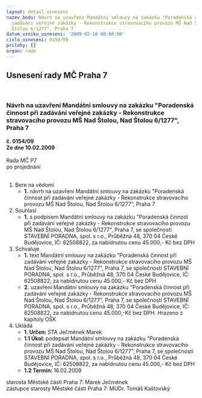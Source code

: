 ```yaml
---
layout: detail_usneseni
nazev_bodu: Návrh na uzavření Mandátní smlouvy na zakázku "Poradenská činnost při
  zadávání veřejné zakázky - Rekonstrukce stravovacího provozu MŠ Nad Štolou, Nad
  Štolou 6/1277", Praha 7
datum_vzniku_usneseni: '2009-02-10 00:00:00'
cislo_usneseni: 0154/09
prilohy: []
organ: rada
---
```

<div id="ucUsn_pList" class="usn">
	<span><h2>Usnesení rady MČ Praha 7 </h2>
<br></span><div class="standBody">
<span><h3>Návrh na uzavření Mandátní smlouvy na zakázku "Poradenská činnost při zadávání veřejné zakázky - Rekonstrukce stravovacího provozu MŠ Nad Štolou, Nad Štolou 6/1277", Praha 7</h3></span><div class="center">
		<strong>č. 0154/09</strong><br>
	</div>
<div class="center">
		<strong>Ze dne 10.02.2009</strong><br><br>
	</div>Rada MČ P7<br> po projednání<br><br><ol>
<li>Bere na vědomí<ul><li>
<strong>1.</strong> návrh na uzavření Mandátní smlouvy na zakázku "Poradenská činnost při zadávání veřejné zakázky - Rekonstrukce stravovacího provozu MŠ Nad Štolou, Nad Štolou 6/1277", Praha 7</li></ul>
</li>
<li>Souhlasí<ul><li>
<strong>1.</strong> s podpisem Mandátní smlouvy na zakázku "Poradenská činnost při zadávání veřejné zakázky - Rekonstrukce stravovacího provozu MŠ Nad Štolou, Nad Štolou 6/1277", Praha 7, se společností STAVEBNÍ PORADNA, spol. s r.o., Průběžná 48, 370 04 České Budějovice, IČ: 62508822, za nabídnutou cenu 45.000,- Kč bez DPH</li></ul>
</li>
<li>Schvaluje<ul>
<li>
<strong>1.</strong> text Mandátní smlouvy na zakázku "Poradenská činnost při zadávání veřejné zakázky - Rekonstrukce stravovacího provozu MŠ Nad Štolou, Nad Štolou 6/1277", Praha 7, se společností STAVEBNÍ PORADNA, spol. s r.o., Průběžná 48, 370 04 České Budějovice, IČ: 62508822, za nabídnutou cenu 45.000,- Kč bez DPH</li>
<li>
<strong>2.</strong> uzavření Mandátní smlouvy na zakázku "Poradenská činnost při zadávání veřejné zakázky - Rekonstrukce stravovacího provozu MŠ Nad Štolou, Nad Štolou 6/1277", Praha 7, se společností STAVEBNÍ PORADNA, spol. s r.o., Průběžná 48, 370 04 České Budějovice, IČ: 62508822, za nabídnutou cenu 45.000,-Kč bez DPH. Hrazeno z kapitoly OŠK </li>
</ul>
</li>
<li>Ukládá<ul>
<li>
<strong>1. Určen: </strong>STA Ječmének Marek</li>
<li>
<strong>1.1 Úkol: </strong>podepsat Mandátní smlouvy na zakázku "Poradenská činnost při zadávání veřejné zakázky - Rekonstrukce stravovacího provozu MŠ Nad Štolou, Nad Štolou 6/1277", Praha 7, se společností STAVEBNÍ PORADNA, spol. s r.o., Průběžná 48, 370 04 České Budějovice, IČ: 62508822, za nabídnutou cenu 45.000,- Kč bez DPH</li>
<li>
<strong>1.2 Termín: </strong>16.02.2009</li>
</ul>
</li>
</ol>starosta Městské části Praha 7: Marek Ječmének<br>zástupce starosty Městské části Praha 7: MUDr. Tomáš Kaštovský 
</div>
</div>